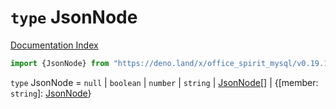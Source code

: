 # `type` JsonNode

[Documentation Index](../README.md)

```ts
import {JsonNode} from "https://deno.land/x/office_spirit_mysql/v0.19.1/mod.ts"
```

`type` JsonNode = `null` | `boolean` | `number` | `string` | [JsonNode](../type.JsonNode/README.md)\[] | \{\[member: `string`]: [JsonNode](../type.JsonNode/README.md)}